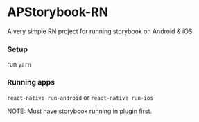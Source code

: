 # APStorybook-RN

A very simple RN project for running storybook on Android &amp; iOS

### Setup

run `yarn`

### Running apps

`react-native run-android` or `react-native run-ios`

NOTE: Must have storybook running in plugin first.
